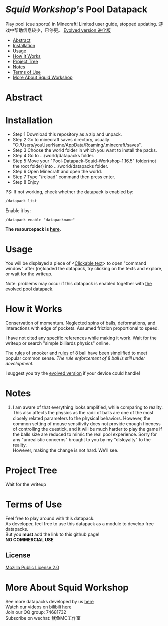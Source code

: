 # _Squid Workshop's_ Pool Datapack
Play pool (cue sports) in Minecraft! 
Limited user guide, stopped updating. 游戏中帮助信息较少，已停更。
[Evolved version 进化版](https://github.com/MingshiYangUIUC/Pool-Evolved-Minecraft-Squid-Workshop-Project)

- [Abstract](#Abstract)
- [Installation](#Installation)
- [Usage](#Usage)
- [How It Works](#How-It-Works)
- [Project Tree](#Project-Tree)
- [Notes](#Notes)
- [Terms of Use](#Terms-of-Use)
- [More About Squid Workshop](#More-About-Squid-Workshop)

# Abstract


# Installation
- Step 1 Download this repository as a zip and unpack.
- Step 2 Go to minecraft saves directory, usually "C:/Users/youUserName/AppData/Roaming/.minecraft/saves".
- Step 3 Choose the world folder in which you want to install the packs.
- Step 4 Go to .../world/datapacks folder.
- Step 5 Move your "Pool-Datapack-Squid-Workshop-1.16.5" folder(not the root folder) into .../world/datapacks folder.
- Step 6 Open Minecraft and open the world.
- Step 7 Type "/reload" command then press enter.
- Step 8 Enjoy

PS: If not working, check whether the datapack is enabled by:

	/datapack list
Enable it by:

	/datapack enable "datapackname"

**The resourcepack is [here](https://github.com/MingshiYangUIUC/Pool-Evolved-Minecraft-Squid-Workshop-Project).**

# Usage
You will be displayed a piece of <<ins>Clickable text</ins>> to open "command window" after (re)loaded the datapack, try clicking on the texts and explore, or wait for the writeup.

Note: problems may occur if this datapack is enabled together with [the evolved pool datapack](https://github.com/MingshiYangUIUC/Pool-Evolved-Minecraft-Squid-Workshop-Project).

# How it Works
Conservation of momentum. Neglected spins of balls, deformations, and interactions with edge of pockets. Assumed friction proportional to speed.

I have not cited any specific references while making it work. Wait for the writeup or search "simple billiards physics" online.

The [rules](https://en.wikipedia.org/wiki/Rules_of_snooker) of snooker and [rules](https://en.wikipedia.org/wiki/Blackball_(pool)) of 8 ball have been simplified to meet popular common sense. _The rule enforcement of 8 ball is still under development._

I suggest you try the [evolved version](https://github.com/MingshiYangUIUC/Pool-Evolved-Minecraft-Squid-Workshop-Project) if your device could handle!

# Notes
1. I am aware of that everything looks amplified, while comparing to reality. This also affects the physics as the radii of balls are one of the most closely related parameters to the physical behaviors. However, the common setting of mouse sensitivity does not provide enough fineness of controlling the cuestick, and it will be much harder to play the game if the balls size are reduced to mimic the real pool experience. Sorry for any "unrealistic concerns" brought to you by my "disloyalty" to the reality.\
However, making the change is not hard. We'll see.

# Project Tree
Wait for the writeup

# Terms of Use
Feel free to play around with this datapack. \
As developer, feel free to use this datapack as a module to develop free datapacks. \
But you **must** add the link to this github page! \
**NO COMMERCIAL USE**
## License
[Mozilla Public License 2.0](https://github.com/MingshiYangUIUC/Autoaim-Minecraft-Squid-Workshop-Project/blob/main/LICENSE)


# More About Squid Workshop
See more datapacks developed by us [here](https://github.com/Squid-Workshop/MinecraftDatapacksProject) \
Watch our videos on bilibili [here](https://space.bilibili.com/649645265?from=search&seid=778816111336987286) \
Join our QQ group: 74681732 \
Subscribe on wechat: 鱿鱼MC工作室 
